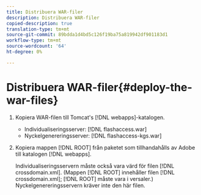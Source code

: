 ```yaml
---
title: Distribuera WAR-filer
description: Distribuera WAR-filer
copied-description: true
translation-type: tm+mt
source-git-commit: 89bdda1d4bd5c126f19ba75a819942df901183d1
workflow-type: tm+mt
source-wordcount: '64'
ht-degree: 0%

---
```



# Distribuera WAR-filer{#deploy-the-war-files}

1. Kopiera WAR-filen till Tomcat&#39;s [!DNL webapps]-katalogen.

   * Individualiseringsserver: [!DNL flashaccess.war]
   * Nyckelgenereringsserver: [!DNL flashaccess-kgs.war]

1. Kopiera mappen [!DNL ROOT] från paketet som tillhandahålls av Adobe till katalogen [!DNL webapps].

   Individualiseringsservern måste också vara värd för filen [!DNL crossdomain.xml]. (Mappen [!DNL ROOT] innehåller filen [!DNL crossdomain.xml]; [!DNL ROOT] måste vara i versaler.) Nyckelgenereringsservern kräver inte den här filen.

